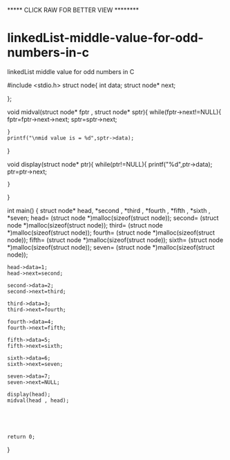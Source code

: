 ***** CLICK RAW FOR BETTER VIEW ********

# linkedList-middle-value-for-odd-numbers-in-c
linkedList middle value for odd numbers in C

#include <stdio.h>
struct node{
    int data;
    struct node* next;
    
};

void midval(struct node* fptr , struct node* sptr){
    while(fptr->next!=NULL){
        fptr=fptr->next->next;
        sptr=sptr->next;
        
    }
    printf("\nmid value is = %d",sptr->data);
    
}



void display(struct node* ptr){
    while(ptr!=NULL){
        printf("%d",ptr->data);
        ptr=ptr->next;
        
    }
    
    
}


int main()
{
    struct node* head, *second , *third , *fourth , *fifth , *sixth , *seven;
    head= (struct node *)malloc(sizeof(struct  node));
    second= (struct node *)malloc(sizeof(struct  node));
    third= (struct node *)malloc(sizeof(struct  node));
    fourth= (struct node *)malloc(sizeof(struct  node));
    fifth= (struct node *)malloc(sizeof(struct  node));
    sixth= (struct node *)malloc(sizeof(struct  node));
    seven= (struct node *)malloc(sizeof(struct  node));
    
    
    head->data=1;
    head->next=second;
    
    second->data=2;
    second->next=third;
    
    third->data=3;
    third->next=fourth;
    
    fourth->data=4;
    fourth->next=fifth;
    
    fifth->data=5;
    fifth->next=sixth;
    
    sixth->data=6;
    sixth->next=seven;
    
    seven->data=7;
    seven->next=NULL;
    
    display(head);  
    midval(head , head);
    
    


    
    return 0;
}
